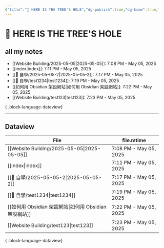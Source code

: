 ```yaml
---
{"title":"🌲 HERE IS THE TREE'S HOLE","dg-publish":true,"dg-home":true,"tags":["DigitalGarden","obsidian","self_learing","website_design","gardenEntry"],"permalink":"/index/","dgPassFrontmatter":true,"noteIcon":"","created":"2025-05-04T16:52:57.499+08:00","updated":"2025-05-05T19:11:59.359+08:00"}
---
```


# 🌲 HERE IS THE TREE'S HOLE

## all my notes
- [[Website Building/2025-05-05\|2025-05-05]]: 7:08 PM - May 05, 2025
- [[index\|index]]: 7:11 PM - May 05, 2025
- [[💪 自學/2025-05-05-2\|2025-05-05-2]]: 7:17 PM - May 05, 2025
- [[💪 自學/test1234\|test1234]]: 7:19 PM - May 05, 2025
- [[如何用 Obsidian 架設網站\|如何用 Obsidian 架設網站]]: 7:22 PM - May 05, 2025
- [[Website Building/test123\|test123]]: 7:23 PM - May 05, 2025

{ .block-language-dataview}


---



## Dataview
| File                                           | file.mtime             |
| ---------------------------------------------- | ---------------------- |
| [[Website Building/2025-05-05\|2025-05-05]] | 7:08 PM - May 05, 2025 |
| [[index\|index]]                            | 7:11 PM - May 05, 2025 |
| [[💪 自學/2025-05-05-2\|2025-05-05-2]]        | 7:17 PM - May 05, 2025 |
| [[💪 自學/test1234\|test1234]]                | 7:19 PM - May 05, 2025 |
| [[如何用 Obsidian 架設網站\|如何用 Obsidian 架設網站]]    | 7:22 PM - May 05, 2025 |
| [[Website Building/test123\|test123]]       | 7:23 PM - May 05, 2025 |

{ .block-language-dataview}

